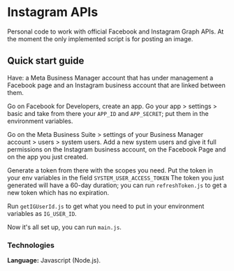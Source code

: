 # Instagram APIs

Personal code to work with official Facebook and Instagram Graph APIs. At the moment the only implemented script is for posting an image.

## Quick start guide

Have: a Meta Business Manager account that has under management a Facebook page and an Instagram business account that are linked between them.

Go on Facebook for Developers, create an app. Go your app > settings > basic and take from there your `APP_ID` and `APP_SECRET`; put them in the environment variables.

Go on the Meta Business Suite > settings of your Business Manager account > users > system users.
Add a new system users and give it full permissions on the Instagram business account, on the Facebook Page and on the app you just created.

Generate a token from there with the scopes you need. Put the token in your env variables in the field `SYSTEM_USER_ACCESS_TOKEN`
The token you just generated will have a 60-day duration; you can run `refreshToken.js` to get a new token which has no expiration.

Run `getIGUserId.js` to get what you need to put in your environment variables as `IG_USER_ID`.

Now it's all set up, you can run `main.js`.

### Technologies

**Language:** Javascript (Node.js).
